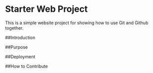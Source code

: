 # Starter Web Project

This is a simple website project for showing how to use Git and Github together.

##Introduction

##Purpose

##Deployment

##How to Contribute
